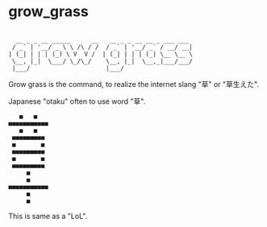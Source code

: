 # grow_grass
```

  __ _ _ __ _____      __   __ _ _ __ __ _ ___ ___
 / _` | '__/ _ \ \ /\ / /  / _` | '__/ _` / __/ __|
| (_| | | | (_) \ V  V /  | (_| | | | (_| \__ \__ \
 \__, |_|  \___/ \_/\_/    \__, |_|  \__,_|___/___/
 |___/                     |___/

```
Grow grass is the command, to realize the internet slang "草" or "草生えた".

Japanese "otaku" often to use word "草".

```
   ■   ■   
■■■■■■■■■■■
   ■   ■   
 ■■■■■■■■■ 
 ■       ■ 
 ■■■■■■■■■ 
 ■       ■ 
 ■■■■■■■■■ 
     ■     
     ■     
■■■■■■■■■■■
     ■     
     ■     
```

This is same as a "LoL".
